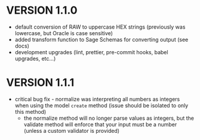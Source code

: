 # VERSION 1.1.0
- default conversion of RAW to uppercase HEX strings (previously was lowercase, but Oracle is case sensitive)
- added transform function to Sage Schemas for converting output (see docs)
- development upgrades (lint, prettier, pre-commit hooks, babel upgrades, etc...)

# VERSION 1.1.1
- critical bug fix - normalize was interpreting all numbers as integers when using the model `create` method (issue should be isolated to only this method)
    - the normalize method will no longer parse values as integers, but the validate method will enforce that your input must be a number (unless a custom validator is provided)